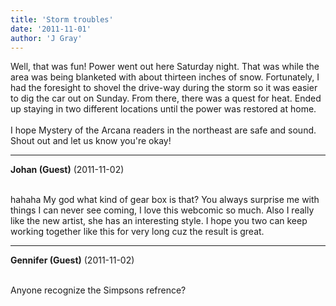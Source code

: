```yaml
---
title: 'Storm troubles'
date: '2011-11-01'
author: 'J Gray'
---
```


Well, that was fun! Power went out here Saturday night. That was while the area was being blanketed with about thirteen inches of snow. Fortunately, I had the foresight to shovel the drive-way during the storm so it was easier to dig the car out on Sunday. From there, there was a quest for heat. Ended up staying in two different locations until the power was restored at home.<br><br>I hope Mystery of the Arcana readers in the northeast are safe and sound. Shout out and let us know you're okay!<br>

---
**Johan (Guest)** (2011-11-02)

<br> hahaha My god what kind of gear box is that? You always surprise me with things I can never see coming, I love this webcomic so much. Also I really like the new artist, she has an interesting style. I hope you two can keep working together like this for very long cuz the result is great.<br>

---
**Gennifer (Guest)** (2011-11-02)

<br> Anyone recognize the Simpsons refrence?&nbsp; <br>

